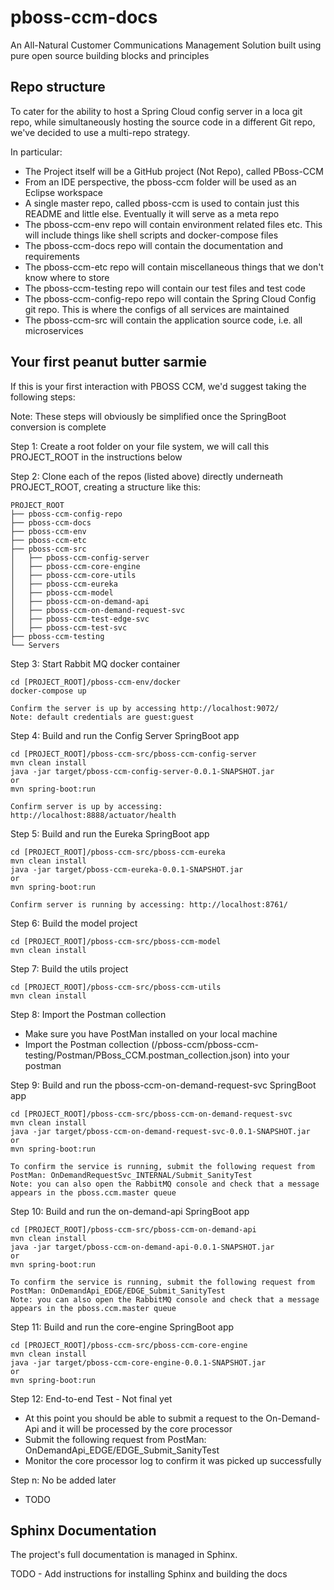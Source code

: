 # pboss-ccm-docs
An All-Natural Customer Communications Management Solution built using pure open source building blocks and principles

## Repo structure
To cater for the ability to host a Spring Cloud config server in a loca git repo, while simultaneously hosting the source code in a different Git repo, we've decided to use a multi-repo strategy.

In particular:
* The Project itself will be a GitHub project (Not Repo), called PBoss-CCM
* From an IDE perspective, the pboss-ccm folder will be used as an Eclipse workspace
* A single master repo, called pboss-ccm is used to contain just this README and little else. Eventually it will serve as a meta repo
* The pboss-ccm-env repo will contain environment related files etc. This will include things like shell scripts and docker-compose files
* The pboss-ccm-docs repo will contain the documentation and requirements
* The pboss-ccm-etc repo will contain miscellaneous things that we don't know where to store
* The pboss-ccm-testing repo will contain our test files and test code
* The pboss-ccm-config-repo repo will contain the Spring Cloud Config git repo. This is where the configs of all services are maintained
* The pboss-ccm-src will contain the application source code, i.e. all microservices

## Your first peanut butter sarmie
If this is your first interaction with PBOSS CCM, we'd suggest taking the following steps:

Note: These steps will obviously be simplified once the SpringBoot conversion is complete

Step 1: Create a root folder on your file system, we will call this PROJECT_ROOT in the instructions below

Step 2: Clone each of the repos (listed above) directly underneath PROJECT_ROOT, creating a structure like this:

    PROJECT_ROOT
    ├── pboss-ccm-config-repo
    ├── pboss-ccm-docs
    ├── pboss-ccm-env
    ├── pboss-ccm-etc
    ├── pboss-ccm-src
    │   ├── pboss-ccm-config-server
    │   ├── pboss-ccm-core-engine
    │   ├── pboss-ccm-core-utils
    │   ├── pboss-ccm-eureka
    │   ├── pboss-ccm-model
    │   ├── pboss-ccm-on-demand-api
    │   ├── pboss-ccm-on-demand-request-svc
    │   ├── pboss-ccm-test-edge-svc
    │   ├── pboss-ccm-test-svc
    ├── pboss-ccm-testing
    └── Servers

Step 3: Start Rabbit MQ docker container

    cd [PROJECT_ROOT]/pboss-ccm-env/docker
    docker-compose up
    
    Confirm the server is up by accessing http://localhost:9072/
    Note: default credentials are guest:guest

Step 4: Build and run the Config Server SpringBoot app

    cd [PROJECT_ROOT]/pboss-ccm-src/pboss-ccm-config-server
    mvn clean install
    java -jar target/pboss-ccm-config-server-0.0.1-SNAPSHOT.jar 
    or
    mvn spring-boot:run
    
    Confirm server is up by accessing: http://localhost:8888/actuator/health

Step 5: Build and run the Eureka SpringBoot app

    cd [PROJECT_ROOT]/pboss-ccm-src/pboss-ccm-eureka
    mvn clean install
    java -jar target/pboss-ccm-eureka-0.0.1-SNAPSHOT.jar 
    or
    mvn spring-boot:run
    
    Confirm server is running by accessing: http://localhost:8761/ 

Step 6: Build the model project

    cd [PROJECT_ROOT]/pboss-ccm-src/pboss-ccm-model
    mvn clean install

Step 7: Build the utils project

    cd [PROJECT_ROOT]/pboss-ccm-src/pboss-ccm-utils
    mvn clean install

Step 8: Import the Postman collection

* Make sure you have PostMan installed on your local machine
* Import the Postman collection (/pboss-ccm/pboss-ccm-testing/Postman/PBoss_CCM.postman_collection.json) into your postman

Step 9: Build and run the pboss-ccm-on-demand-request-svc SpringBoot app

    cd [PROJECT_ROOT]/pboss-ccm-src/pboss-ccm-on-demand-request-svc
    mvn clean install
    java -jar target/pboss-ccm-on-demand-request-svc-0.0.1-SNAPSHOT.jar
    or
    mvn spring-boot:run
    
    To confirm the service is running, submit the following request from PostMan: OnDemandRequestSvc_INTERNAL/Submit_SanityTest
	Note: you can also open the RabbitMQ console and check that a message appears in the pboss.ccm.master queue

Step 10: Build and run the on-demand-api SpringBoot app

    cd [PROJECT_ROOT]/pboss-ccm-src/pboss-ccm-on-demand-api
    mvn clean install
    java -jar target/pboss-ccm-on-demand-api-0.0.1-SNAPSHOT.jar
    or
    mvn spring-boot:run

    To confirm the service is running, submit the following request from PostMan: OnDemandApi_EDGE/EDGE_Submit_SanityTest
	Note: you can also open the RabbitMQ console and check that a message appears in the pboss.ccm.master queue

Step 11: Build and run the core-engine SpringBoot app

    cd [PROJECT_ROOT]/pboss-ccm-src/pboss-ccm-core-engine
    mvn clean install
    java -jar target/pboss-ccm-core-engine-0.0.1-SNAPSHOT.jar
    or
    mvn spring-boot:run
    
Step 12: End-to-end Test - Not final yet

* At this point you should be able to submit a request to the On-Demand-Api and it will be processed by the core processor
* Submit the following request from PostMan: OnDemandApi_EDGE/EDGE_Submit_SanityTest
* Monitor the core processor log to confirm it was picked up successfully

Step n: No be added later

* TODO


## Sphinx Documentation
The project's full documentation is managed in Sphinx.

TODO - Add instructions for installing Sphinx and building the docs


